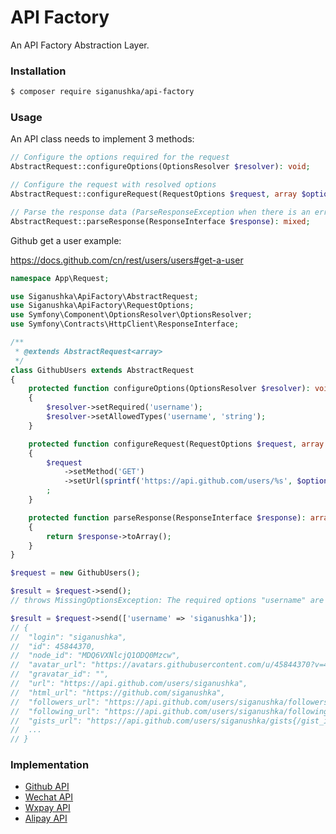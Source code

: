 # API Factory

An API Factory Abstraction Layer.

### Installation

```bash
$ composer require siganushka/api-factory
```

### Usage

An API class needs to implement 3 methods:

```php
// Configure the options required for the request
AbstractRequest::configureOptions(OptionsResolver $resolver): void;

// Configure the request with resolved options
AbstractRequest::configureRequest(RequestOptions $request, array $options): void;

// Parse the response data (ParseResponseException when there is an error)
AbstractRequest::parseResponse(ResponseInterface $response): mixed;
```

Github get a user example:

https://docs.github.com/cn/rest/users/users#get-a-user

```php
namespace App\Request;

use Siganushka\ApiFactory\AbstractRequest;
use Siganushka\ApiFactory\RequestOptions;
use Symfony\Component\OptionsResolver\OptionsResolver;
use Symfony\Contracts\HttpClient\ResponseInterface;

/**
 * @extends AbstractRequest<array>
 */
class GithubUsers extends AbstractRequest
{
    protected function configureOptions(OptionsResolver $resolver): void
    {
        $resolver->setRequired('username');
        $resolver->setAllowedTypes('username', 'string');
    }

    protected function configureRequest(RequestOptions $request, array $options): void
    {
        $request
            ->setMethod('GET')
            ->setUrl(sprintf('https://api.github.com/users/%s', $options['username']))
        ;
    }

    protected function parseResponse(ResponseInterface $response): array
    {
        return $response->toArray();
    }
}

$request = new GithubUsers();

$result = $request->send();
// throws MissingOptionsException: The required options "username" are missing.

$result = $request->send(['username' => 'siganushka']);
// {
//  "login": "siganushka",
//  "id": 45844370,
//  "node_id": "MDQ6VXNlcjQ1ODQ0Mzcw",
//  "avatar_url": "https://avatars.githubusercontent.com/u/45844370?v=4",
//  "gravatar_id": "",
//  "url": "https://api.github.com/users/siganushka",
//  "html_url": "https://github.com/siganushka",
//  "followers_url": "https://api.github.com/users/siganushka/followers",
//  "following_url": "https://api.github.com/users/siganushka/following{/other_user}",
//  "gists_url": "https://api.github.com/users/siganushka/gists{/gist_id}",
//  ...
// }
```

### Implementation

* [Github API](https://github.com/siganushka/github-api)
* [Wechat API](https://github.com/siganushka/wechat-api)
* [Wxpay API](https://github.com/siganushka/wxpay-api)
* [Alipay API](https://github.com/siganushka/alipay-api)
